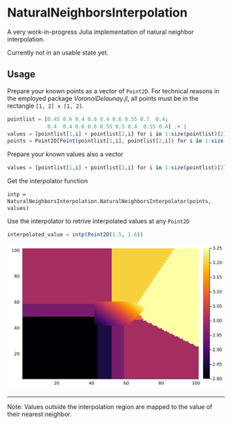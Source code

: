 # NaturalNeighborsInterpolation

A very work-in-progress Julia implementation of natural neighbor interpolation.

Currently not in an usable state yet.

## Usage

Prepare your known points as a vector of `Point2D`. For technical reasons in the employed package _VoronoiDelaunay.jl_, all points must be in the rectangle `[1, 2] x [1, 2]`.
```julia
pointlist = [0.45 0.6 0.4 0.6 0.4 0.6 0.55 0.7  0.4; 
             0.4  0.4 0.6 0.6 0.55 0.5 0.4  0.55 0.4] .+ 1
values = [pointlist[1,i] + pointlist[2,i] for i in 1:size(pointlist)[2]]
points = Point2D[Point(pointlist[1,i], pointlist[2,i]) for i in 1:size(pointlist)[2]]
```

Prepare your known values also a vector
```julia
values = [pointlist[1,i] + pointlist[2,i] for i in 1:size(pointlist)[2]]
```

Get the interpolator function
```
intp = NaturalNeighborsInterpolation.NaturalNeighborsInterpolator(points, values)
```

Use the interpolator to retrive interpolated values at any `Point2D`
```julia
interpolated_value = intp(Point2D(1.5, 1.6))
```

![Alt text](interpolated_grid.png?raw=true "Example of using the interpolator at every gridpoint")

---
Note: Values outside the interpolation region are mapped to the value of their nearest neighbor.
